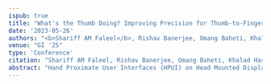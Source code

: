 ```yaml
---
ispub: true
title: "What's the Thumb Doing? Improving Precision for Thumb-to-Finger Interactions on Hand Proximate User Interfaces"
date: '2023-05-26'
authors: "<b>Shariff AM Faleel</b>, Rishav Banerjee, Omang Baheti, Khalad Hasan, and Pourang Irani"
venue: "GI '25"
type: 'Conference'
citation: "Shariff AM Faleel, Rishav Banerjee, Omang Baheti, Khalad Hasan, and Pourang Irani. 2025. “What’s the Thumb Doing?Improving Precision for Thumb-to-Finger Interactions on Hand Proximate User Interfaces”, Accepted at Graphics Interface 2025."
abstract: "Hand Proximate User Interfaces (HPUI) on Head Mounted Displays (HMD) leverage hand tracking to anchor content on the hand and interact with it using thumb-to-finger interactions. Similar to many other interaction techniques on HMDs, HPUI realizes these interactions by combining simple geometry in game engines. This, in turn, leads to accidental triggers, akin to the 'fat-finger problem' on touch screens. To address this, we explore and provide insight into how the thumb's surface interacts when using HPUI by approximating the thumb's surface with a large number of raycasts. We observe that different regions of the thumb are used when interacting with different parts of the hand. The results also highlight the need to consider the temporal component. We then propose approaches to improving the precision of thumb-to-finger interactions on HPUI and show that these improve target selection accuracy with denser target layouts."
---
```


